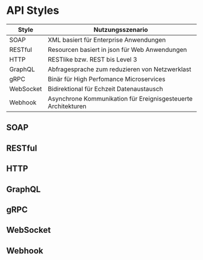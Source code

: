 # API Styles

| Style     | Nutzungsszenario                                              |
| --------- | ------------------------------------------------------------- |
| SOAP      | XML basiert für Enterprise Anwendungen                        |
| RESTful   | Resourcen basiert in json für Web Anwendungen                 |
| HTTP      | RESTlike bzw. REST bis Level 3                                |
| GraphQL   | Abfragesprache zum reduzieren von Netzwerklast                |
| gRPC      | Binär für High Perfomance Microservices                       |
| WebSocket | Bidirektional für Echzeit Datenaustausch                      |
| Webhook   | Asynchrone Kommunikation für Ereignisgesteuerte Architekturen |

## SOAP

## RESTful

## HTTP

## GraphQL

## gRPC

## WebSocket

## Webhook
